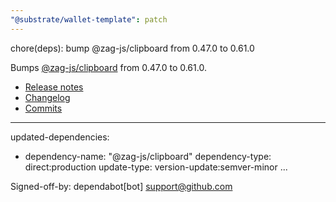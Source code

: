 ```yaml
---
"@substrate/wallet-template": patch
---
```


chore(deps): bump @zag-js/clipboard from 0.47.0 to 0.61.0

Bumps [@zag-js/clipboard](https://github.com/chakra-ui/zag) from 0.47.0 to 0.61.0.
- [Release notes](https://github.com/chakra-ui/zag/releases)
- [Changelog](https://github.com/chakra-ui/zag/blob/main/CHANGELOG.md)
- [Commits](https://github.com/chakra-ui/zag/compare/@zag-js/clipboard@0.47.0...@zag-js/clipboard@0.61.0)

---
updated-dependencies:
- dependency-name: "@zag-js/clipboard"
  dependency-type: direct:production
  update-type: version-update:semver-minor
...

Signed-off-by: dependabot[bot] <support@github.com>
